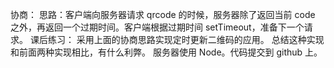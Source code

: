 协商：
思路：客户端向服务器请求 qrcode 的时候，服务器除了返回当前 code 之外，再返回一个过期时间。客户端根据过期时间 setTimeout，准备下一个请求。
课后练习：
采用上面的协商思路实现定时更新二维码的应用。
总结这种实现和前面两种实现相比，有什么利弊。
服务器使用 Node。代码提交到 github 上。